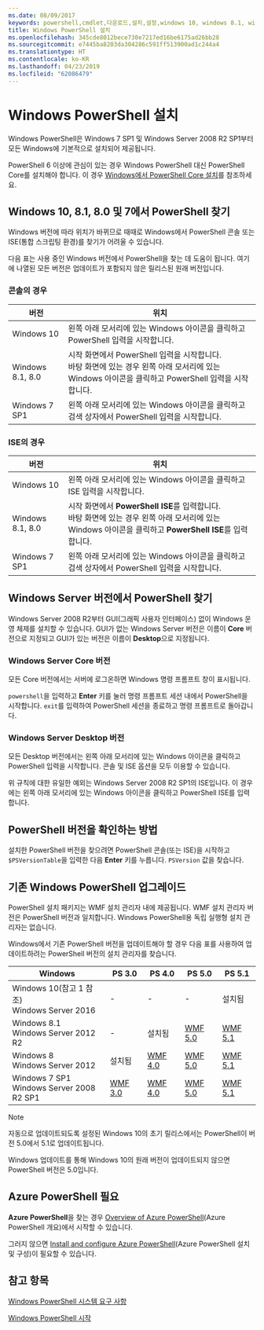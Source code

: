```yaml
---
ms.date: 08/09/2017
keywords: powershell,cmdlet,다운로드,설치,설정,windows 10, windows 8.1, windows 8.0,windows 7
title: Windows PowerShell 설치
ms.openlocfilehash: 345cde8012bece730e7217ed16be6175ad26bb28
ms.sourcegitcommit: e7445ba8203da304286c591ff513900ad1c244a4
ms.translationtype: HT
ms.contentlocale: ko-KR
ms.lasthandoff: 04/23/2019
ms.locfileid: "62086479"
---
```

# <a name="installing-windows-powershell"></a>Windows PowerShell 설치

Windows PowerShell은 Windows 7 SP1 및 Windows Server 2008 R2 SP1부터 모든 Windows에 기본적으로 설치되어 제공됩니다.

PowerShell 6 이상에 관심이 있는 경우 Windows PowerShell 대신 PowerShell Core를 설치해야 합니다. 이 경우 [Windows에서 PowerShell Core 설치](Installing-PowerShell-Core-on-Windows.md)를 참조하세요.

## <a name="finding-powershell-in-windows-10-81-80-and-7"></a>Windows 10, 8.1, 8.0 및 7에서 PowerShell 찾기

Windows 버전에 따라 위치가 바뀌므로 때때로 Windows에서 PowerShell 콘솔 또는 ISE(통합 스크립팅 환경)를 찾기가 어려울 수 있습니다.

다음 표는 사용 중인 Windows 버전에서 PowerShell을 찾는 데 도움이 됩니다.
여기에 나열된 모든 버전은 업데이트가 포함되지 않은 릴리스된 원래 버전입니다.

### <a name="for-console"></a>콘솔의 경우

버전 | 위치
-- | --
Windows 10 | 왼쪽 아래 모서리에 있는 Windows 아이콘을 클릭하고 PowerShell 입력을 시작합니다.
Windows 8.1, 8.0 | 시작 화면에서 PowerShell 입력을 시작합니다.<br/>바탕 화면에 있는 경우 왼쪽 아래 모서리에 있는 Windows 아이콘을 클릭하고 PowerShell 입력을 시작합니다.
Windows 7 SP1 | 왼쪽 아래 모서리에 있는 Windows 아이콘을 클릭하고 검색 상자에서 PowerShell 입력을 시작합니다.

### <a name="for-ise"></a>ISE의 경우

버전 | 위치
-- | --
Windows 10 | 왼쪽 아래 모서리에 있는 Windows 아이콘을 클릭하고 ISE 입력을 시작합니다.
Windows 8.1, 8.0 | 시작 화면에서 **PowerShell ISE**를 입력합니다.<br/>바탕 화면에 있는 경우 왼쪽 아래 모서리에 있는 Windows 아이콘을 클릭하고 **PowerShell ISE**를 입력합니다.
Windows 7 SP1 | 왼쪽 아래 모서리에 있는 Windows 아이콘을 클릭하고 검색 상자에서 PowerShell 입력을 시작합니다.

## <a name="finding-powershell-in-windows-server-versions"></a>Windows Server 버전에서 PowerShell 찾기

Windows Server 2008 R2부터 GUI(그래픽 사용자 인터페이스) 없이 Windows 운영 체제를 설치할 수 있습니다.
GUI가 없는 Windows Server 버전은 이름이 **Core** 버전으로 지정되고 GUI가 있는 버전은 이름이 **Desktop**으로 지정됩니다.

### <a name="windows-server-core-editions"></a>Windows Server Core 버전

모든 Core 버전에서는 서버에 로그온하면 Windows 명령 프롬프트 창이 표시됩니다.

`powershell`을 입력하고 **Enter** 키를 눌러 명령 프롬프트 세션 내에서 PowerShell을 시작합니다.
`exit`를 입력하여 PowerShell 세션을 종료하고 명령 프롬프트로 돌아갑니다.

### <a name="windows-server-desktop-editions"></a>Windows Server Desktop 버전

모든 Desktop 버전에서는 왼쪽 아래 모서리에 있는 Windows 아이콘을 클릭하고 PowerShell 입력을 시작합니다.
콘솔 및 ISE 옵션을 모두 이용할 수 있습니다.

위 규칙에 대한 유일한 예외는 Windows Server 2008 R2 SP1의 ISE입니다. 이 경우에는 왼쪽 아래 모서리에 있는 Windows 아이콘을 클릭하고 PowerShell ISE를 입력합니다.

## <a name="how-to-check-the-version-of-powershell"></a>PowerShell 버전을 확인하는 방법

설치한 PowerShell 버전을 찾으려면 PowerShell 콘솔(또는 ISE)을 시작하고 `$PSVersionTable`을 입력한 다음 **Enter** 키를 누릅니다. `PSVersion` 값을 찾습니다.

## <a name="upgrading-existing-windows-powershell"></a>기존 Windows PowerShell 업그레이드

PowerShell 설치 패키지는 WMF 설치 관리자 내에 제공됩니다.
WMF 설치 관리자 버전은 PowerShell 버전과 일치합니다. Windows PowerShell용 독립 실행형 설치 관리자는 없습니다.

Windows에서 기존 PowerShell 버전을 업데이트해야 할 경우 다음 표를 사용하여 업데이트하려는 PowerShell 버전의 설치 관리자를 찾습니다.

Windows | PS 3.0 | PS 4.0 | PS 5.0 | PS 5.1 |
--|--|--|--|--|
Windows 10(참고 1 참조)<br/>Windows Server 2016 | - | - | - | 설치됨
Windows 8.1<br/>Windows Server 2012 R2 | - | 설치됨 | [WMF 5.0](https://www.microsoft.com/en-us/download/details.aspx?id=50395) | [WMF 5.1](https://www.microsoft.com/en-us/download/details.aspx?id=54616)
Windows 8<br/>Windows Server 2012 | 설치됨 | [WMF 4.0](https://www.microsoft.com/en-us/download/details.aspx?id=40855) | [WMF 5.0](https://www.microsoft.com/en-us/download/details.aspx?id=50395) | [WMF 5.1](https://www.microsoft.com/en-us/download/details.aspx?id=54616)
Windows 7 SP1<br/>Windows Server 2008 R2 SP1 | [WMF 3.0](https://www.microsoft.com/en-us/download/details.aspx?id=34595) | [WMF 4.0](https://www.microsoft.com/en-us/download/details.aspx?id=40855) | [WMF 5.0](https://www.microsoft.com/en-us/download/details.aspx?id=50395) | [WMF 5.1](https://www.microsoft.com/en-us/download/details.aspx?id=54616)

> [!NOTE]
>
> 자동으로 업데이트되도록 설정된 Windows 10의 초기 릴리스에서는 PowerShell이 버전 5.0에서 5.1로 업데이트됩니다.
>
> Windows 업데이트를 통해 Windows 10의 원래 버전이 업데이트되지 않으면 PowerShell 버전은 5.0입니다.

## <a name="need-azure-powershell"></a>Azure PowerShell 필요

**Azure PowerShell**을 찾는 경우 [Overview of Azure PowerShell](/powershell/azure/overview)(Azure PowerShell 개요)에서 시작할 수 있습니다.

그러지 않으면 [Install and configure Azure PowerShell](/powershell/azure/install-az-ps)(Azure PowerShell 설치 및 구성)이 필요할 수 있습니다.

## <a name="see-also"></a>참고 항목

[Windows PowerShell 시스템 요구 사항](Windows-PowerShell-System-Requirements.md)

[Windows PowerShell 시작](../getting-started/Starting-Windows-PowerShell.md)
